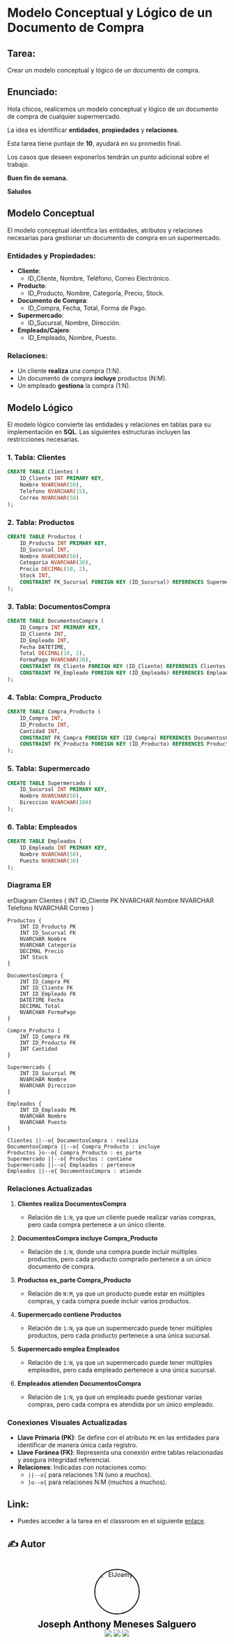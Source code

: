 # Modelo Conceptual y Lógico de un Documento de Compra

## Tarea: 
Crear un modelo conceptual y lógico de un documento de compra.

## Enunciado:
Hola chicos, realicemos un modelo conceptual y lógico de un documento de compra de cualquier supermercado.

La idea es identificar **entidades**, **propiedades** y **relaciones**.

Esta tarea tiene puntaje de **10**, ayudará en su promedio final.

Los casos que deseen exponerlos tendrán un punto adicional sobre el trabajo.

**Buen fin de semana.**

**Saludos**

## Modelo Conceptual

El modelo conceptual identifica las entidades, atributos y relaciones necesarias para gestionar un documento de compra en un supermercado.

### **Entidades y Propiedades**:
- **Cliente**: 
  - ID_Cliente, Nombre, Teléfono, Correo Electrónico.
- **Producto**: 
  - ID_Producto, Nombre, Categoría, Precio, Stock.
- **Documento de Compra**: 
  - ID_Compra, Fecha, Total, Forma de Pago.
- **Supermercado**: 
  - ID_Sucursal, Nombre, Dirección.
- **Empleado/Cajero**: 
  - ID_Empleado, Nombre, Puesto.

### **Relaciones**:
- Un cliente **realiza** una compra (1:N).
- Un documento de compra **incluye** productos (N:M).
- Un empleado **gestiona** la compra (1:N).

## Modelo Lógico

El modelo lógico convierte las entidades y relaciones en tablas para su implementación en **SQL**. Las siguientes estructuras incluyen las restricciones necesarias.

### 1. Tabla: Clientes
```sql
CREATE TABLE Clientes (
    ID_Cliente INT PRIMARY KEY,
    Nombre NVARCHAR(50),
    Telefono NVARCHAR(15),
    Correo NVARCHAR(50)
);
```

### 2. Tabla: Productos
```sql
CREATE TABLE Productos (
    ID_Producto INT PRIMARY KEY,
    ID_Sucursal INT,
    Nombre NVARCHAR(50),
    Categoria NVARCHAR(30),
    Precio DECIMAL(10, 2),
    Stock INT,
    CONSTRAINT FK_Sucursal FOREIGN KEY (ID_Sucursal) REFERENCES Supermercado(ID_Sucursal)
);
```

### 3. Tabla: DocumentosCompra
```sql
CREATE TABLE DocumentosCompra (
    ID_Compra INT PRIMARY KEY,
    ID_Cliente INT,
    ID_Empleado INT,
    Fecha DATETIME,
    Total DECIMAL(10, 2),
    FormaPago NVARCHAR(20),
    CONSTRAINT FK_Cliente FOREIGN KEY (ID_Cliente) REFERENCES Clientes(ID_Cliente),
    CONSTRAINT FK_Empleado FOREIGN KEY (ID_Empleado) REFERENCES Empleados(ID_Empleado)
);
```

### 4. Tabla: Compra_Producto
```sql
CREATE TABLE Compra_Producto (
    ID_Compra INT,
    ID_Producto INT,
    Cantidad INT,
    CONSTRAINT FK_Compra FOREIGN KEY (ID_Compra) REFERENCES DocumentosCompra(ID_Compra),
    CONSTRAINT FK_Producto FOREIGN KEY (ID_Producto) REFERENCES Productos(ID_Producto)
);
```

### 5. Tabla: Supermercado
```sql
CREATE TABLE Supermercado (
    ID_Sucursal INT PRIMARY KEY,
    Nombre NVARCHAR(50),
    Direccion NVARCHAR(100)
);
```

### 6. Tabla: Empleados
```sql
CREATE TABLE Empleados (
    ID_Empleado INT PRIMARY KEY,
    Nombre NVARCHAR(50),
    Puesto NVARCHAR(30)
);
```

### Diagrama ER
<div class="mermaid">
erDiagram
    Clientes {
        INT ID_Cliente PK
        NVARCHAR Nombre
        NVARCHAR Telefono
        NVARCHAR Correo
    }

    Productos {
        INT ID_Producto PK
        INT ID_Sucursal FK
        NVARCHAR Nombre
        NVARCHAR Categoria
        DECIMAL Precio
        INT Stock
    }

    DocumentosCompra {
        INT ID_Compra PK
        INT ID_Cliente FK
        INT ID_Empleado FK
        DATETIME Fecha
        DECIMAL Total
        NVARCHAR FormaPago
    }

    Compra_Producto {
        INT ID_Compra FK
        INT ID_Producto FK
        INT Cantidad
    }

    Supermercado {
        INT ID_Sucursal PK
        NVARCHAR Nombre
        NVARCHAR Direccion
    }

    Empleados {
        INT ID_Empleado PK
        NVARCHAR Nombre
        NVARCHAR Puesto
    }

    Clientes ||--o{ DocumentosCompra : realiza
    DocumentosCompra ||--o{ Compra_Producto : incluye
    Productos }o--o{ Compra_Producto : es_parte
    Supermercado ||--o{ Productos : contiene
    Supermercado ||--o{ Empleados : pertenece
    Empleados ||--o{ DocumentosCompra : atiende
</div>

<script src="https://cdn.jsdelivr.net/npm/mermaid/dist/mermaid.min.js"></script>
<script>
    mermaid.initialize({ startOnLoad: true });
</script>

### **Relaciones Actualizadas**

1. **Clientes realiza DocumentosCompra**
   - Relación de `1:N`, ya que un cliente puede realizar varias compras, pero cada compra pertenece a un único cliente.

2. **DocumentosCompra incluye Compra_Producto**
   - Relación de `1:N`, donde una compra puede incluir múltiples productos, pero cada producto comprado pertenece a un único documento de compra.

3. **Productos es_parte Compra_Producto**
   - Relación de `N:M`, ya que un producto puede estar en múltiples compras, y cada compra puede incluir varios productos.

4. **Supermercado contiene Productos**
   - Relación de `1:N`, ya que un supermercado puede tener múltiples productos, pero cada producto pertenece a una única sucursal.

5. **Supermercado emplea Empleados**
   - Relación de `1:N`, ya que un supermercado puede tener múltiples empleados, pero cada empleado pertenece a una única sucursal.

6. **Empleados atienden DocumentosCompra**
   - Relación de `1:N`, ya que un empleado puede gestionar varias compras, pero cada compra es atendida por un único empleado.

### **Conexiones Visuales Actualizadas**
- **Llave Primaria (PK)**: Se define con el atributo `PK` en las entidades para identificar de manera única cada registro.
- **Llave Foránea (FK)**: Representa una conexión entre tablas relacionadas y asegura integridad referencial.
- **Relaciones**: Indicadas con notaciones como:
  - `||--o{` para relaciones 1:N (uno a muchos).
  - `}o--o{` para relaciones N:M (muchos a muchos).

## Link:
- Puedes acceder a la tarea en el classroom en el siguiente [enlace](https://classroom.google.com/c/NzM5NDcxNTYyMTMw/a/NzM5NjI1ODA5MjUx/details?pli=1).

## ✍️ Autor
<div style="background-image: url('../../imgs/background.jpg'); background-size: cover; padding: 20px; text-align: center; border-radius: 10px;">
    <a href="https://github.com/ElJoamy" style="text-decoration: none; color: black; display: inline-block; text-align: center;">
        <img src="https://avatars.githubusercontent.com/u/68487005?v=4" width="100" alt="ElJoamy" style="border-radius: 50%; border: 2px solid #000;"/>
        <h1 style="margin: 10px 0 0; font-size: 1.5em; color: black; font-weight: bold;">Joseph Anthony Meneses Salguero</h1>
    </a>
    <br />
    <a href="https://linkedin.com/in/joamy5902" title="LinkedIn"><img src="https://img.shields.io/badge/-LinkedIn-blue?style=flat&logo=linkedin"></a>
    <a href="mailto:joamysalguero1@gmail.com" title="Email"><img src="https://img.shields.io/badge/-Email-red?style=flat&logo=gmail"></a>
    <a href="https://medium.com/@joamysalguero1" title="Medium"><img src="https://img.shields.io/badge/-Medium-black?style=flat&logo=medium"></a>
</div>

